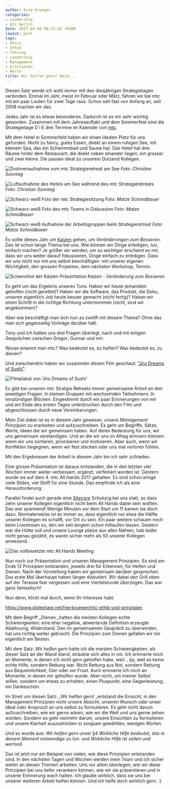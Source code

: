```yaml
---
author: Arne Krueger
categories:
- Leadership
- mtc.berlin
date: 2017-04-06 06:23:02 +0100
layout: post
tags:
- ehics
- ethik
- führung
- Leadership
- Management
- prinzipien
- Werte
title: Wir helfen gern! Naja...
---
```



Diesen Satz werde ich wohl immer mit den diesjährigen Strategietagen verbinden. Einmal im Jahr, meist im Februar oder März, fahren wir bei mtc mit ein paar Leuten für zwei Tage raus. Schon seit fast von Anfang an, seit 2008 machen wir das.

Jedes Jahr ist es etwas besonderes. Dadurch ist es mir sehr wichtig geworden. Zusammen mit dem Jahresauftakt und dem Sommerfest sind die Strategietage D I E drei Termine im Kalender von [mtc](http://mtc.berlin).

Mit dem Hotel in Sommerfeld haben wir einen idealen Platz für uns gefunden. Nicht zu fancy, gutes Essen, direkt an einem ruhigen See, mit kleinem Spa, das ein Schwimmbad und Sauna hat. Das Hotel hat drei Räume hinter dem Restaurant, die direkt neben einander liegen, ein grosser und zwei kleine. Die passen ideal zu unserem Dutzend Kollegen.

![Drohnenaufnahme vom mtc Strategieretreat am See](/images/2017-04-06/dji_0009.jpg)
*Foto: Christian Sonntag*

![Luftaufnahme des Hotels am See während des mtc Strategieretreats](/images/2017-04-06/dji_0001.jpg)
*Foto: Christian Sonntag*

![Schwarz-weiß Foto der mtc Strategiesitzung](/images/2017-04-06/bw_l1000819.jpg)
*Foto: Matze Schmidbauer*

![Schwarz-weiß Foto des mtc Teams in Diskussion](/images/2017-04-06/bw_l1000820.jpg)
*Foto: Matze Schmidbauer*

![Schwarz-weiß Aufnahme der Arbeitsgruppen beim Strategieretreat](/images/2017-04-06/bw_l1000950.jpg)
*Foto: Matze Schmidbauer*

Es sollte dieses Jahr um [Kaizen](https://de.wikipedia.org/wiki/Kaizen) gehen, um _Veränderungen zum Besseren_. Das ist schon lange Thema bei uns. Wie können wir Dinge erledigen, tun, einfach machen? Je größer wir werden, um so wichtiger erscheint es mir, dass wir uns weiter darauf fokussieren, Dinge einfach zu erledigen. Dass wir uns nicht nur mit uns selbst beschäftigen: mit unserer eigenen Wichtigkeit, den grossen Projekten, dem nächsten Workshop, Termin.

![Screenshot der Kaizen-Präsentation](/images/2017-04-06/bildschirmfoto-2017-04-05-um-06-18-28.png)
*Kaizen - Veränderung zum Besseren*

Es geht um das Ergebnis unseres Tuns. Haben wir heute jemandem geholfen (nicht gerettet)? Haben wir die Software, das Produkt, die Doku, unseren eigentlich Job heute besser gemacht (nicht fertig)? Haben wir einen Schritt in die richtige Richtung unternommen (nicht, sind wir angekommen)?

Aber wie beschäftigt man sich nun zu zwölft mit diesem Thema? Ohne das man sich gegenseitig Vorträge darüber hält.

Tony und ich hatten uns drei Fragen überlegt, nach und mit einigen Gesprächen zwischen Gregor, Gunnar und mir:

Woran erkennt man mtc? Was bedeutet es, zu helfen? Was bedeutet es, zu dienen?

Und zwischendrin haben wir zusammen diesen Film geschaut: ["Jiro Dreams of Sushi"](https://en.wikipedia.org/wiki/Jiro_Dreams_of_Sushi).

![Filmplakat von 'Jiro Dreams of Sushi'](/images/2017-04-06/mv5bmta5nzqzoduxotheqtjeqwpwz15bbwu3mdiwodg1mdc-_v1_sy1000_cr007151000_al_.jpg)

Es gibt bei unseren mtc Stratgie Retreats immer gemeinsame Arbeit an den jeweiligen Fragen. In kleinen Gruppen mit wechselnden Teilnehmern. In einstündigen Blöcken. Eingestimmt durch ein paar Erinnerungen von mir und am Ende des ersten Tages unterbrochen durch den Film und abgeschlossen durch neue Vereinbarungen.

Mein Ziel dabei ist es in diesem Jahr gewesen, unsere _Management Prinzipien_ zu erarbeiten und aufzuschreiben. Es geht um Begriffe, Sätze, Werte, Ideen die wir gemeinsam haben. Auf deren Bedeutung für uns, wir uns gemeinsam verständigen. Und an die wir uns im Alltag erinnern können: wenn wir uns sortieren, priorisieren und motivieren. Aber auch, wenn wir Konflikten begegnen, wenn wir fest stecken oder uns mal verloren fühlen.

Mit den Ergebnissen der Arbeit in diesem Jahr bin ich sehr zufrieden.

Eine grosse Präsentation ist daraus entstanden, die in den letzten vier Wochen immer weiter verbessert, ergänzt, verfeinert worden ist. Gestern wurde sie auf dem 4. mtc All Hands 2017 gehalten. Es sind schon einige viele Slides, viel Stoff für eine Stunde. Das empfinde ich als eine Herausforderung.

Parallel findet auch gerade eine [Sitecore](https://de.wikipedia.org/wiki/Sitecore) Schulung bei uns statt, so dass zehn unserer Kollegen eigentlich nicht beim All Hands dabei sein wollten. Das war spannend! Wenige Minuten vor dem Start um 11 kamen sie doch dazu. Normalerweise ist es immer so, dass eigentlich nur etwa die Hälfte unserer Kollegen es schafft, vor Ort zu sein. Ein paar weitere schauen noch beim Livestream zu, den wir seit langem schon mitlaufen lassen. Gestern war die Hütte voll und unsere Lounge platze aus allen Nähten, hab leider nicht genau gezählt, es waren sicher mehr als 50 unserer Kollegen anwesend.

![Das vollbesetzte mtc All Hands Meeting](/images/2017-04-06/img_20170405_110140.jpg)

Nun noch zur Präsentation und unseren Management Prinzipien. Es sind am Ende 12 Prinzipien entstanden, jeweils drei für Erkennen, für Helfen und Dienen. Nach der Vorstellung haben wir gemeinsam darüber gesprochen. Das erste Mal überhaupt haben länger diskutiert. Wir dabei den Grill oben auf der Terasse fast vergessen und eine Viertelstunde überzogen. Das war ganz fantastisch!

Nun denn, klickt mal durch, wenn Ihr Interesse habt:

https://www.slideshare.net/herrkrueger/mtc-ethik-und-prinzipien


Mit dem Begriff _Dienen _hatten die meisten Kollegen echte Schwierigkeiten: eine eher negative, abwertende Definition erzeugte Ablehnung, Widerstand. Den im gemeinsamen Gespräch zu überwinden, hat uns richtig weiter gebracht. Die Prinzipien zum Dienen gefallen wir mir eigentlich am Besten.

Mit dem Satz: _Wir helfen gern_ hatte ich die meisten Schwierigkeiten: als dieser Satz an der Wand stand, sträubte sich alles in mir. Ich erinnerte mich an Momente, in denen ich nicht gern geholfen habe, weil... tja, weil es keine echte Hilfe, sondern Rettung war. Nicht Rettung aus Not, sondern Rettung aus Bequemlichkeit, Gier oder vor Frust. Auch erinnerte ich mich an Momente, in denen mir geholfen wurde. Aber nicht, um meiner Selbst willen, sondern um etwas zu erhalten, einen Pluspunkt, eine Gegenleistung, ein Dankeschön.

Im Streit um diesen Satz: _Wir helfen gern! _entstand die Einsicht, in den Management Prinzipien nicht unsere Absicht, unseren Wunsch oder unser Ideal oder Anspruch an uns selbst zu formulieren. Es geht nicht darum aufzuschreiben, wie wir gerne wären, wie wir die Welt und uns gerne sehen würden. Sondern es geht vielmehr darum, unsere Einsichten zu formulieren und unsere Klarheit auszudrücken in sorgsam gewählten, wenigen Worten.

Und so wurde aus: _Wir helfen gern_ unser §4 _Wirkliche Hilfe bedeutet, das in diesem Moment notwendige zu tun._ und _Wirkliche Hilfe ist selten und wertvoll._

Das ist jetzt nur ein Beispiel von vielen, wie diese Prinzipien entstanden sind. In den nächsten Tagen und Wochen werden mein Team und ich sicher weiter an diesen Themen arbeiten. Uns vor allem überlegen, wie wir diese Prinzipien bei uns tiefer verankern können, wie wir sie präsentieren und in unserer Erinnerung wach halten. Ich glaube wirklich, dass sie uns bei unserer weiteren Arbeit helfen können. Und ich helfe doch wirklich gern. :)